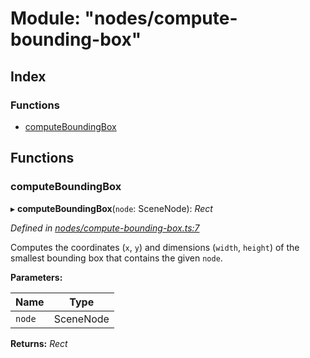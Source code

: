 
# Module: "nodes/compute-bounding-box"

## Index

### Functions

* [computeBoundingBox](_nodes_compute_bounding_box_.md#computeboundingbox)

## Functions

###  computeBoundingBox

▸ **computeBoundingBox**(`node`: SceneNode): *Rect*

*Defined in [nodes/compute-bounding-box.ts:7](https://github.com/yuanqing/create-figma-plugin/blob/master/packages/utilities/src/nodes/compute-bounding-box.ts#L7)*

Computes the coordinates (`x`, `y`) and dimensions (`width`, `height`) of
the smallest bounding box that contains the given `node`.

**Parameters:**

Name | Type |
------ | ------ |
`node` | SceneNode |

**Returns:** *Rect*
